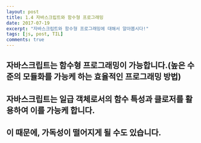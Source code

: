 ```yaml
---
layout: post
title: 1.4 자바스크립트와 함수형 프로그래밍
date: 2017-07-19
excerpt: "자바스크립트와 함수형 프로그래밍에 대해서 알아봅시다!"
tags: [js, post, TIL]
comments: true
---
```


## 자바스크립트는 함수형 프로그래밍이 가능합니다.(높은 수준의 모듈화를 가능케 하는 효율적인 프로그래밍 방법)
## 자바스크립트는 일급 객체로서의 함수 특성과 클로저를 활용하여 이를 가능케 합니다.
## 이 때문에, 가독성이 떨어지게 될 수도 있습니다.